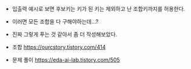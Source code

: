 - 입출력 예시로 보면 후보키는 키가 된 키는 제외하고 난 조합키까지를 허용한다.
- 이러면 모든 조합을 다 구해야하는데...?
- 진짜 그렇게 푸는 것 같아서 좀 더 작성해보았다.

- 조합 <https://ourcstory.tistory.com/414>
- 문제 풀이 <https://eda-ai-lab.tistory.com/505> 